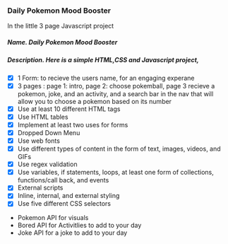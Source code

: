 ### Daily Pokemon Mood Booster
In the little 3 page Javascript project 
##### Name. Daily Pokemon Mood Booster
##### Description. Here is a simple HTML,CSS and Javascript project, 
- [x] 1 Form: to recieve the users name, for an engaging experane
- [x] 3 pages : page 1: intro, page 2: choose pokemball, page 3 recieve a pokemon, joke, and an activity, and a search bar in the nav that will allow you to choose a pokemon based on its number
- [x] Use at least 10 different HTML tags
- [x] Use HTML tables
- [x] Implement at least two uses for forms
- [x] Dropped Down Menu 
- [x] Use web fonts
- [x] Use different types of content in the form of text, images, videos, and GIFs
- [x] Use regex validation
- [x] Use variables, if statements, loops, at least one form of collections, functions/call back, and events
- [x] External scripts
- [x] Inline, internal, and external styling
- [x] Use five different CSS selectors
* <a link="https://pokeapi.co/"> Pokemon API</a> for visuals
* <a link="https://www.boredapi.com/"> Bored API</a> for Activitlies to add to your day
* <a link="https://official-joke-api.appspot.com/random_joke"> Joke API</a> for a joke to add to your day
